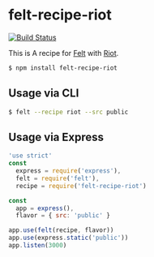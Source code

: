 # felt-recipe-riot

[![Build Status][travis-image]][travis-url]

This is A recipe for [Felt](https://github.com/cognitom/felt) with [Riot](http://riotjs.com/).

```bash
$ npm install felt-recipe-riot
```

## Usage via CLI

```bash
$ felt --recipe riot --src public
```

## Usage via Express

```javascript
'use strict'
const
  express = require('express'),
  felt = require('felt'),
  recipe = require('felt-recipe-riot')

const
  app = express(),
  flavor = { src: 'public' }

app.use(felt(recipe, flavor))
app.use(express.static('public'))
app.listen(3000)
```

[travis-image]:https://img.shields.io/travis/cognitom/felt-recipe-riot.svg?style=flat-square
[travis-url]:https://travis-ci.org/cognitom/felt-recipe-riot
